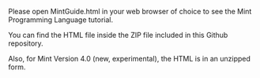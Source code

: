 Please open MintGuide.html in your web browser of
choice to see the Mint Programming Language tutorial.

You can find the HTML file inside the ZIP file
included in this Github repository.

Also, for Mint Version 4.0 (new, experimental), the HTML is in an unzipped form.